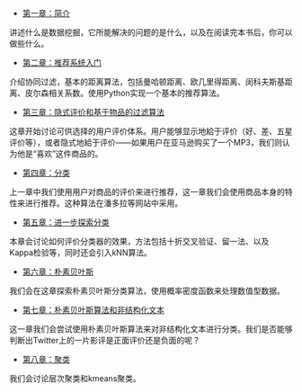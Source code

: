   - [第一章：简介](chapter-1.md)

  讲述什么是数据挖掘，它所能解决的问题的是什么，以及在阅读完本书后，你可以做些什么。

  - [第二章：推荐系统入门](chapter-2.md)

  介绍协同过滤，基本的距离算法，包括曼哈顿距离、欧几里得距离、闵科夫斯基距离、皮尔森相关系数。使用Python实现一个基本的推荐算法。

  - [第三章：隐式评价和基于物品的过滤算法](chapter-3.md)

  这章开始讨论可供选择的用户评价体系。用户能够显示地給于评价（好、差、五星评价等），或者隐式地給于评价——如果用户在亚马逊购买了一个MP3，我们则认为他是“喜欢”这件商品的。

  - [第四章：分类](chapter-4.md)

  上一章中我们使用用户对商品的评价来进行推荐，这一章我们会使用商品本身的特性来进行推荐。这种算法在潘多拉等网站中采用。

  -  [第五章：进一步探索分类](chapter-5.md)

  本章会讨论如何评价分类器的效果，方法包括十折交叉验证、留一法、以及Kappa检验等，同时还会引入kNN算法。

  -  [第六章：朴素贝叶斯](chapter-6.md)

  我们会在这章探索朴素贝叶斯分类算法，使用概率密度函数来处理数值型数据。

  - [第七章：朴素贝叶斯算法和非结构化文本](chapter-7.md)

  这一章我们会尝试使用朴素贝叶斯算法来对非结构化文本进行分类。我们是否能够判断出Twitter上的一片影评是正面评价还是负面的呢？

  - [第八章：聚类](chapter-8.md)

  我们会讨论层次聚类和kmeans聚类。

